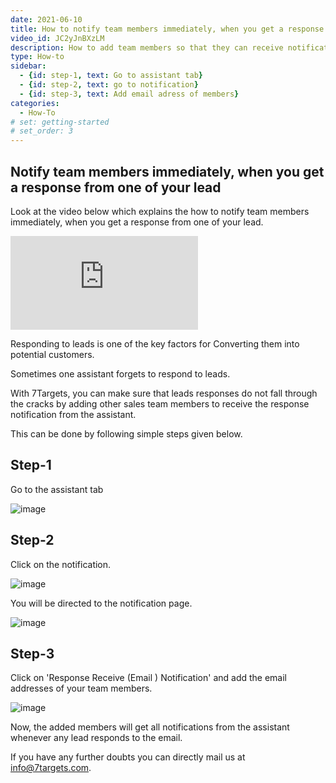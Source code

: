```yaml
---
date: 2021-06-10
title: How to notify team members immediately, when you get a response from one of your leads
video_id: JC2yJnBXzLM
description: How to add team members so that they can receive notification from assistant whenever a lead responds to you.
type: How-to
sidebar:
  - {id: step-1, text: Go to assistant tab}
  - {id: step-2, text: go to notification}
  - {id: step-3, text: Add email adress of members}
categories:
  - How-To
# set: getting-started
# set_order: 3
---
```

## Notify team members immediately, when you get a response from one of your lead
Look at the video below which explains the how to notify team members immediately, when you get a response from one of your lead.

<div class="video_wrapper">
    <iframe src="https://www.youtube.com/embed/DWUzWvv3xz4?rel=0&modestbranding=1&showinfo=0" frameborder="0" allowfullscreen>
    </iframe>
</div>

Responding to leads is one of the key factors for Converting them into potential customers.

Sometimes one assistant forgets to respond to leads.

With 7Targets, you can make sure that leads responses do not fall through the cracks by adding other sales team members to receive the response notification from the assistant.

This can be done by following simple steps given below.

## Step-1

Go to the assistant tab

![image](../../images/Notify-team-1.png)


## Step-2

Click on the notification.

![image](../../images/Notify-team-2.png)


You will be directed to the notification page.

![image](../../images/Notify-team-3.png)


## Step-3

Click on 'Response Receive (Email ) Notification' and add the email addresses of your team members.

![image](../../images/Notify-team-4.png)


Now, the added members will get all notifications from the assistant whenever any lead responds to the email.

If you have any further doubts you can directly mail us at info@7targets.com.